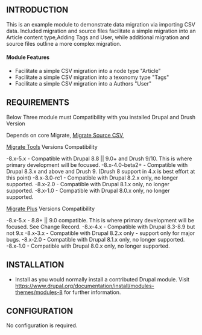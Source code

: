 INTRODUCTION
------------

This is an example module to demonstrate data migration via importing CSV data. Included migration and source files facilitate a simple migration into an Article content type,Adding Tags and User, while additional migration and source files outline a more complex migration.


#### Module Features

 - Facilitate a simple CSV migration into a node type "Article"
 - Facilitate a simple CSV migration into a texonomy type "Tags"
 - Facilitate a simple CSV migration into a Authors "User"

REQUIREMENTS
------------
Below Three module must Compatibility with you installed Drupal and Drush Version

Depends on core Migrate, [Migrate Source CSV](https://www.drupal.org/project/migrate_source_csv),

[Migrate Tools](https://www.drupal.org/project/migrate_tools) Versions Compatibility

-8.x-5.x - Compatible with Drupal 8.8 || 9.0+ and Drush 9/10. This is where primary development will be focused.
-8.x-4.0-beta2+ - Compatible with Drupal 8.3.x and above and Drush 9. (Drush 8 support in 4.x is best effort at this point)
-8.x-3.0-rc1 - Compatible with Drupal 8.2.x only, no longer supported.
-8.x-2.0 - Compatible with Drupal 8.1.x only, no longer supported.
-8.x-1.0 - Compatible with Drupal 8.0.x only, no longer supported.

[Migrate Plus](https://www.drupal.org/project/migrate_plus) Versions Compatibility

-8.x-5.x - 8.8+ || 9.0 compatible. This is where primary development will be focused. See Change Record.
-8.x-4.x - Compatible with Drupal 8.3-8.9 but not 9.x
-8.x-3.x - Compatible with Drupal 8.2.x only - support only for major bugs.
-8.x-2.0 - Compatible with Drupal 8.1.x only, no longer supported.
-8.x-1.0 - Compatible with Drupal 8.0.x only, no longer supported.

INSTALLATION
------------

 * Install as you would normally install a contributed Drupal module. Visit
   https://www.drupal.org/documentation/install/modules-themes/modules-8
   for further information.

CONFIGURATION
-------------
No configuration is required.
